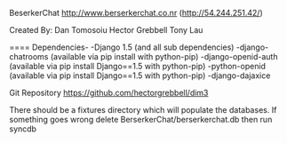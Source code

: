 BeserkerChat
http://www.berserkerchat.co.nr
(http://54.244.251.42/)

Created By:	Dan Tomosoiu
		Hector Grebbell
		Tony Lau

====
Dependencies-
	-Django 1.5 (and all sub dependencies)
	-django-chatrooms (available via pip install with python-pip)
	-django-openid-auth (available via pip install Django==1.5 with python-pip)
	-python-openid (available via pip install Django==1.5 with python-pip)
	-django-dajaxice


Git Repository 
https://github.com/hectorgrebbell/dim3 

There should be a fixtures directory which will populate the databases. If something goes wrong delete BerserkerChat/berserkerchat.db then run syncdb


